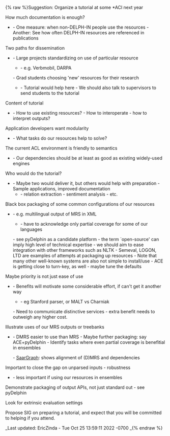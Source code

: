 {% raw %}Suggestion: Organize a tutorial at some \*ACl next year

How much documentation is enough?

- \- One measure: when non-DELPH-IN people use the resources -
Another: See how often DELPH-IN resources are referenced in
publications

Two paths for dissemination

- \- Large projects standardizing on use of particular resource
  - \- e.g. Verbmobil, DARPA
  
  \- Grad students choosing 'new' resources for their research
  - \- Tutorial would help here - We should also talk to supervisors
to send students to the tutorial

Content of tutorial

- \- How to use existing resources? - How to interoperate - how to
interpret outputs?

Application developers want modularity

- \- What tasks do our resources help to solve?

The current ACL environment is friendly to semantics

- \- Our dependencies should be at least as good as existing
widely-used engines

Who would do the tutorial?

- \- Maybe two would deliver it, but others would help with
preparation - Sample applications, improved documentation
  - \- relation extraction - sentiment analysis - etc.

Black box packaging of some common configurations of our resources

- \- e.g. multilingual output of MRS in XML
  - \- have to acknowledge only partial coverage for some of our
languages
  
  \- see pyDelphin as a candidate platform - the term \`open-source'
can imply high level of technical expertise - we should aim to ease
integration with other frameworks such as NLTK - Semeval, LOGON, LTD
are examples of attempts at packaging up resources - Note that many
other well-known systems are also not simple to install/use - ACE is
getting close to turn-key, as well - maybe tune the defaults

Maybe priority is not just ease of use

- \- Benefits will motivate some considerable effort, if can't get it
another way
  - \- eg Stanford parser, or MALT vs Charniak
  
  \- Need to communicate distinctive services - extra benefit needs to
outweigh any higher cost.

Illustrate uses of our MRS outputs or treebanks

- \- DMRS easier to use than MRS - Maybe further packaging: say
ACE+pyDelphin - Identify tasks where even partial coverage is
benefitial in ensembles
  
  \- [SaarGraph](/SaarGraph): shows alignment of (D)MRS and
dependencies

Important to close the gap on unparsed inputs - robustness

- \- less important if using our resources in ensembles

Demonstrate packaging of output APIs, not just standard out - see
pyDelphin

Look for extrinsic evaluation settings

Propose SIG on preparing a tutorial, and expect that you will be
committed to helping if you attend.

_Last updated: EricZinda - Tue Oct 25 13:59:11 2022 -0700
_{% endraw %}